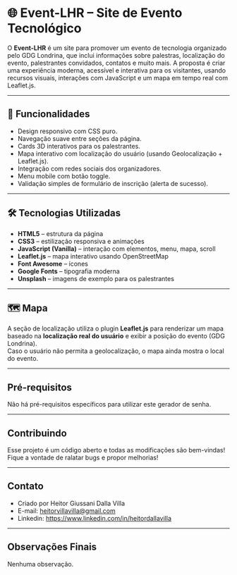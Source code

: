 # 🌐 Event-LHR – Site de Evento Tecnológico

O **Event-LHR** é um site para promover um evento de tecnologia organizado pelo GDG Londrina, que inclui informações sobre palestras, localização do evento, palestrantes convidados, contatos e muito mais. A proposta é criar uma experiência moderna, acessível e interativa para os visitantes, usando recursos visuais, interações com JavaScript e um mapa em tempo real com Leaflet.js.

---

## 🧩 Funcionalidades

- Design responsivo com CSS puro.
- Navegação suave entre seções da página.
- Cards 3D interativos para os palestrantes.
- Mapa interativo com localização do usuário (usando Geolocalização + Leaflet.js).
- Integração com redes sociais dos organizadores.
- Menu mobile com botão toggle.
- Validação simples de formulário de inscrição (alerta de sucesso).

---

## 🛠️ Tecnologias Utilizadas

- **HTML5** – estrutura da página
- **CSS3** – estilização responsiva e animações
- **JavaScript (Vanilla)** – interação com elementos, menu, mapa, scroll
- **Leaflet.js** – mapa interativo usando OpenStreetMap
- **Font Awesome** – ícones
- **Google Fonts** – tipografia moderna
- **Unsplash** – imagens de exemplo para os palestrantes

---

## 🗺️ Mapa

A seção de localização utiliza o plugin **Leaflet.js** para renderizar um mapa baseado na **localização real do usuário** e exibir a posição do evento (GDG Londrina).  
Caso o usuário não permita a geolocalização, o mapa ainda mostra o local do evento.

---

## Pré-requisitos
Não há pré-requisitos específicos para utilizar este gerador de senha.

---

## Contribuindo
Esse projeto é um código aberto e todas as modificações são bem-vindas! Fique a vontade de ralatar bugs e propor melhorias!

---

## Contato
- Criado por Heitor Giussani Dalla Villa
- E-mail: heitorvillavilla@gmail.com
- Linkedin: https://www.linkedin.com/in/heitordallavilla

---

## Observações Finais
Nenhuma observação.
